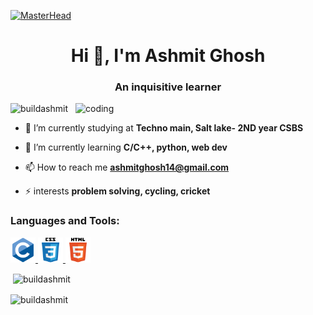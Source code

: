 [![MasterHead](https://mir-s3-cdn-cf.behance.net/project_modules/1400/475eb095746151.5e9ecde695f7a.gif)](https://buildashmit.io)
<h1 align="center">Hi 👋, I'm Ashmit Ghosh</h1>
<h3 align="center">An inquisitive learner</h3>
<image align="right" alt="coding" width="400" src="https://i.pinimg.com/originals/e4/26/70/e426702edf874b181aced1e2fa5c6cde.gif"

<p align="left"> <img src="https://komarev.com/ghpvc/?username=buildashmit&label=Profile%20views&color=0e75b6&style=flat" alt="buildashmit" /> </p>

- 🔭 I’m currently studying at **Techno main, Salt lake- 2ND year CSBS**

- 🌱 I’m currently learning **C/C++, python,  web dev**

- 📫 How to reach me **ashmitghosh14@gmail.com**

- ⚡ interests **problem solving, cycling, cricket**


<h3 align="left">Languages and Tools:</h3>
<p align="left"> <a href="https://www.cprogramming.com/" target="_blank" rel="noreferrer"> <img src="https://raw.githubusercontent.com/devicons/devicon/master/icons/c/c-original.svg" alt="c" width="40" height="40"/> </a> <a href="https://www.w3schools.com/css/" target="_blank" rel="noreferrer"> <img src="https://raw.githubusercontent.com/devicons/devicon/master/icons/css3/css3-original-wordmark.svg" alt="css3" width="40" height="40"/> </a> <a href="https://www.w3.org/html/" target="_blank" rel="noreferrer"> <img src="https://raw.githubusercontent.com/devicons/devicon/master/icons/html5/html5-original-wordmark.svg" alt="html5" width="40" height="40"/> </a> </p>

<p>&nbsp;<img align="center" src="https://github-readme-stats.vercel.app/api?username=buildashmit&show_icons=true&locale=en" alt="buildashmit" /></p>

<p><img align="center" src="https://github-readme-streak-stats.herokuapp.com/?user=buildashmit&" alt="buildashmit" /></p>
